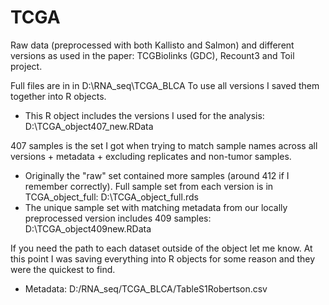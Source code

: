 # TCGA

Raw data (preprocessed with both Kallisto and Salmon) and different versions as used in the paper: TCGBiolinks (GDC), Recount3 and Toil project.

Full files are in in D:\RNA_seq\TCGA_BLCA
To use all versions I saved them together into R objects.

- This R object includes the versions I used for the analysis: D:\TCGA_object407_new.RData

407 samples is the set I got when trying to match sample names across all versions + metadata + excluding replicates and non-tumor samples.

- Originally the "raw" set contained more samples (around 412 if I remember correctly). Full sample set from each version is in TCGA_object_full: D:\TCGA_object_full.rds
- The unique sample set with matching metadata from our locally preprocessed version includes 409 samples:  D:\TCGA_object409new.RData

If you need the path to each dataset outside of the object let me know. At this point I was saving everything into R objects for some reason and they were the quickest to find.

- Metadata: D:/RNA_seq/TCGA_BLCA/TableS1Robertson.csv
